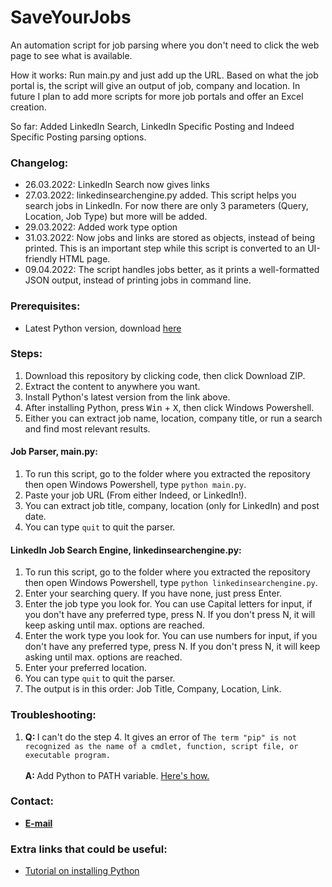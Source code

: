 # SaveYourJobs
An automation script for job parsing where you don't need to click the web page to see what is available.

How it works: Run main.py and just add up the URL. Based on what the job portal is, the script will give an output of job, company and location.
In future I plan to add more scripts for more job portals and offer an Excel creation.

So far: Added LinkedIn Search, LinkedIn Specific Posting and Indeed Specific Posting parsing options.

<h3>Changelog:</h3>
<ul>
  <li>26.03.2022: LinkedIn Search now gives links</li>

<li>27.03.2022: linkedinsearchengine.py added. This script helps you search jobs in LinkedIn. For now there are only 3 parameters (Query, Location, Job Type) but more will be added.</li>

<li>29.03.2022: Added work type option</li>

<li>31.03.2022: Now jobs and links are stored as objects, instead of being printed. This is an important step while this script is converted to an UI-friendly HTML page.</li>

<li>09.04.2022: The script handles jobs better, as it prints a well-formatted JSON output, instead of printing jobs in command line.</li>
</ul>

<h3>Prerequisites:</h3>

<ul>
  <li>Latest Python version, download <a href="https://www.python.org/downloads/">here</a></li>
</ul>

<h3>Steps:</h3>

<ol>
  <li>Download this repository by clicking code, then click Download ZIP.</li>
  <li>Extract the content to anywhere you want.</li>
  <li>Install Python's latest version from the link above.</li>
  <li>After installing Python, press <kbd>Win</kbd> + <kbd>X</kbd>, then click Windows Powershell.</li>
  <li>Either you can extract job name, location, company title, or run a search and find most relevant results.</li>
</ol>

<h4>Job Parser, main.py:</h4>
<ol>
  <li>To run this script, go to the folder where you extracted the repository then open Windows Powershell, type <code>python main.py</code>.</li>
  <li>Paste your job URL (From either Indeed, or LinkedIn!).</li>
  <li>You can extract job title, company, location (only for LinkedIn) and post date.</li>
  <li>You can type <code>quit</code> to quit the parser.</li>
</ol>

<h4>LinkedIn Job Search Engine, linkedinsearchengine.py:</h4>
<ol>
  <li>To run this script, go to the folder where you extracted the repository then open Windows Powershell, type <code>python linkedinsearchengine.py</code>.</li>
  <li>Enter your searching query. If you have none, just press Enter.</li>
  <li>Enter the job type you look for. You can use Capital letters for input, if you don't have any preferred type, press N. If you don't press N, it will keep asking until max. options are reached.</li>
  <li>Enter the work type you look for. You can use numbers for input, if you don't have any preferred type, press N. If you don't press N, it will keep asking until max. options are reached.</li>
  <li>Enter your preferred location.</li>
  <li>You can type <code>quit</code> to quit the parser.</li>
  <li>The output is in this order: Job Title, Company, Location, Link.</li>
</ol>

<h3>Troubleshooting:</h3>

<ol>
  <li><b>Q: </b>I can't do the step 4. It gives an error of <code>The term "pip" is not recognized as the name of a cmdlet, function, script file, or executable program.</code>
    <br></br>
    <b>A: </b>Add Python to PATH variable. <a href="https://www.educative.io/edpresso/how-to-add-python-to-path-variable-in-windows">Here's how.</a>
  </li>
    
</ol>

<h3>Contact:</h3>

<ul>
  <li><b><a href="mailto:muratcansarkalkan@gmail.com">E-mail</a></b>
</ul>
<h3>Extra links that could be useful:</h3>

<ul>
  <li><a href="https://www.youtube.com/watch?v=Kn1HF3oD19c">Tutorial on installing Python</a></li>
</ul>
